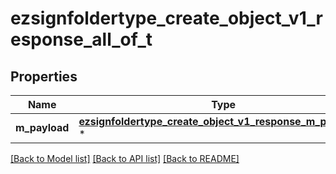 # ezsignfoldertype_create_object_v1_response_all_of_t

## Properties
Name | Type | Description | Notes
------------ | ------------- | ------------- | -------------
**m_payload** | [**ezsignfoldertype_create_object_v1_response_m_payload_t**](ezsignfoldertype_create_object_v1_response_m_payload.md) \* |  | 

[[Back to Model list]](../README.md#documentation-for-models) [[Back to API list]](../README.md#documentation-for-api-endpoints) [[Back to README]](../README.md)


